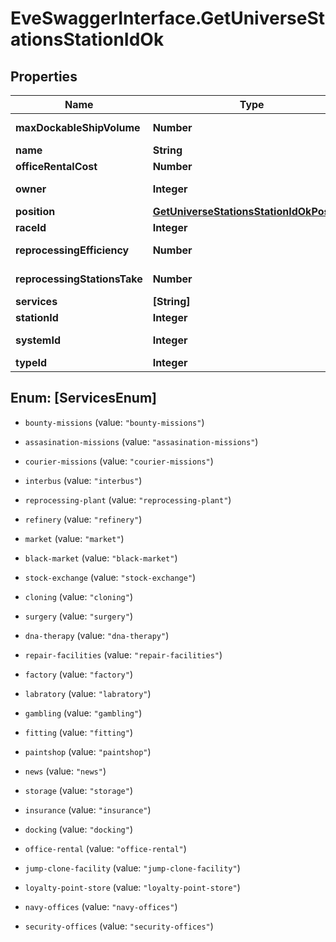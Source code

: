 # EveSwaggerInterface.GetUniverseStationsStationIdOk

## Properties
Name | Type | Description | Notes
------------ | ------------- | ------------- | -------------
**maxDockableShipVolume** | **Number** | max_dockable_ship_volume number | 
**name** | **String** | name string | 
**officeRentalCost** | **Number** | office_rental_cost number | 
**owner** | **Integer** | ID of the corporation that controls this station | [optional] 
**position** | [**GetUniverseStationsStationIdOkPosition**](GetUniverseStationsStationIdOkPosition.md) |  | [optional] 
**raceId** | **Integer** | race_id integer | [optional] 
**reprocessingEfficiency** | **Number** | reprocessing_efficiency number | 
**reprocessingStationsTake** | **Number** | reprocessing_stations_take number | 
**services** | **[String]** | services array | 
**stationId** | **Integer** | station_id integer | 
**systemId** | **Integer** | The solar system this station is in | 
**typeId** | **Integer** | type_id integer | 


<a name="[ServicesEnum]"></a>
## Enum: [ServicesEnum]


* `bounty-missions` (value: `"bounty-missions"`)

* `assasination-missions` (value: `"assasination-missions"`)

* `courier-missions` (value: `"courier-missions"`)

* `interbus` (value: `"interbus"`)

* `reprocessing-plant` (value: `"reprocessing-plant"`)

* `refinery` (value: `"refinery"`)

* `market` (value: `"market"`)

* `black-market` (value: `"black-market"`)

* `stock-exchange` (value: `"stock-exchange"`)

* `cloning` (value: `"cloning"`)

* `surgery` (value: `"surgery"`)

* `dna-therapy` (value: `"dna-therapy"`)

* `repair-facilities` (value: `"repair-facilities"`)

* `factory` (value: `"factory"`)

* `labratory` (value: `"labratory"`)

* `gambling` (value: `"gambling"`)

* `fitting` (value: `"fitting"`)

* `paintshop` (value: `"paintshop"`)

* `news` (value: `"news"`)

* `storage` (value: `"storage"`)

* `insurance` (value: `"insurance"`)

* `docking` (value: `"docking"`)

* `office-rental` (value: `"office-rental"`)

* `jump-clone-facility` (value: `"jump-clone-facility"`)

* `loyalty-point-store` (value: `"loyalty-point-store"`)

* `navy-offices` (value: `"navy-offices"`)

* `security-offices` (value: `"security-offices"`)




